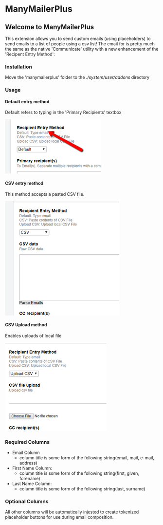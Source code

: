 
# ManyMailerPlus

## Welcome to ManyMailerPlus

This extension allows you to send custom emails (using placeholders) to send emails to a list of people using a csv list!
The email for is pretty much the same as the native 'Communicate' utility with a new enhancement of the 'Recipent Entry Method':


### Installation 

Move the 'manymailerplus' folder to the *./system/user/addons* directory

### Usage

#### Default entry method

Default refers to typing in the 'Primary Recipients' textbox

![Method of Entry](./images/recip_method.png)

#### CSV entry method

This method accepts a pasted CSV file.

![CSV Paste](./images/recip2.png)

#### CSV Upload method

Enables uploads of local file

![CSV Paste](./images/recip3.png)

### Required Columns

- Email Column
  - column title is some form of the following string(email, mail, e-mail, address)
- First Name Column:
  - column title is some form of the following string(first, given, forename)
- Last Name Column:
  - column title is some form of the following string(last, surname)

### Optional Columns

All other columns will be automatically injested to create tokenized placeholder buttons for use during email composition.